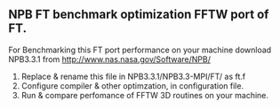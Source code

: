 NPB FT benchmark optimization
FFTW port of FT.
----------------------------------------------------
For Benchmarking this FT port performance on your machine download NPB3.3.1 from 
http://www.nas.nasa.gov/Software/NPB/
1. Replace & rename this file in NPB3.3.1/NPB3.3-MPI/FT/ as ft.f
2. Configure compiler & other optimzation, in configuration file.
3. Run & compare perfomance of FFTW 3D routines on your machine.
